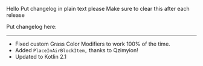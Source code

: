 Hello
Put changelog in plain text please
Make sure to clear this after each release

Put changelog here:

-----------------
- Fixed custom Grass Color Modifiers to work 100% of the time.
- Added `PlaceInAirBlockItem,` thanks to Qzimyion!
- Updated to Kotlin 2.1
